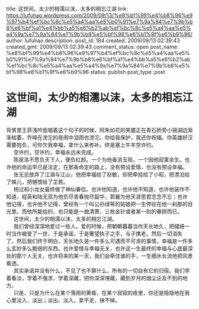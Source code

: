 title: 这世间，太少的相濡以沫，太多的相忘江湖
link: https://lufuhao.wordpress.com/2009/09/13/%e8%bf%99%e4%b8%96%e9%97%b4%ef%bc%8c%e5%a4%aa%e5%b0%91%e7%9a%84%e7%9b%b8%e6%bf%a1%e4%bb%a5%e6%b2%ab%ef%bc%8c%e5%a4%aa%e5%a4%9a%e7%9a%84%e7%9b%b8%e5%bf%98%e6%b1%9f%e6%b9%96/
author: lufuhao
description: 
post_id: 184
created: 2009/09/13 02:39:43
created_gmt: 2009/09/13 02:39:43
comment_status: open
post_name: %e8%bf%99%e4%b8%96%e9%97%b4%ef%bc%8c%e5%a4%aa%e5%b0%91%e7%9a%84%e7%9b%b8%e6%bf%a1%e4%bb%a5%e6%b2%ab%ef%bc%8c%e5%a4%aa%e5%a4%9a%e7%9a%84%e7%9b%b8%e5%bf%98%e6%b1%9f%e6%b9%96
status: publish
post_type: post

# 这世间，太少的相濡以沫，太多的相忘江湖

背景里王菲浅吟低唱着这个句子的时候，阿朱如花的笑靥正在青石桥旁小镜湖边渐渐枯萎，乔峰在滂沱的夜雨中泪雨也滂沱。你给我保护，我还你祝福。你英雄好汉需要抱负，可你欠我幸福，拿什么来弥补。终是塞上牛羊空许约。   
     空许约，空许约，幸福永远未完成。   
     陈家洛不愿负天下人，便负红颜。一个为他香消玉殒，一个因他寂寞余生。也许他的命运早已是注定，在那条命定的路上，没有预设爱情，也没有预设幸福。   
     张无忌放弃了江湖与江山，他把幸福给了赵敏，却把牵挂给了小昭，把漂泊给了蛛儿，把憾恨给了芷若。   
     杨过和小龙女最终做了神仙眷侣。也许他知道，也许他不知道，也许他装作不知道，程英和陆无双为他负尽青春抛尽韶华，郭襄为他天涯思君念念不忘；也许 他记得，也许他不记得，曾经有一个叫公孙绿萼的姑娘把一生停驻在他一刹那的目光里。而他所能给的，也只能是一曲清萧、三枚金针或者某一刻的眷顾而已。   
     这世间，太少的相濡以沫，太多的相忘江湖。   
     我们曾经深深地爱过一些人。爱的时候，把朝朝暮暮当作天长地久，把缱绻一时当作被爱了一世，于是承诺，于是奢望执子之手，与子携老。然后一切消失 了，然后我们终于明白，天长地久是一件多么可遇而不可求的事情，幸福是一件多么玄妙多么脆弱的东西。也许爱情与幸福无关，也许这一生最终的幸福与心底最深 处的那个人无关，也许将来的某一天，我们会牵住谁的手，一生细水长流地把风景看透。   
     其实承诺并没有什么，不见了也不算什么，所有的一切自有它的归宿。我们学着看淡，学着不强求，学着深藏，把你深深埋藏，藏到岁月的烟尘企及不到的地方。   
     只是，只是为什么在某个落雨的黄昏，在某个寂寂的夜里，你还是隐隐地在我心里淡入、淡出；淡出、淡入，拿不走，抹不掉。